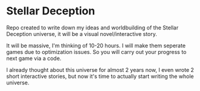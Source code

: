 # Stellar Deception

Repo created to write down my ideas and worldbuilding of the Stellar Deception universe, it will be a visual novel/interactive story.

It will be massive, I'm thinking of 10-20 hours. I will make them seperate games due to optimization issues. So you will carry out your progress to next game via a code.

I already thought about this universe for almost 2 years now, I even wrote 2 short interactive stories, but now it's time to actually start writing the whole universe.
